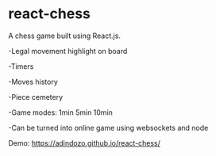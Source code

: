 # react-chess
A chess game built using React.js.


-Legal movement highlight on board

-Timers

-Moves history

-Piece cemetery

-Game modes: 1min 5min 10min

-Can be turned into online game using websockets and node

Demo: https://adindozo.github.io/react-chess/
